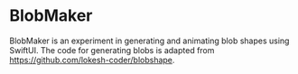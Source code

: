 # BlobMaker

BlobMaker is an experiment in generating and animating blob shapes using SwiftUI.  The code for generating blobs is adapted from <https://github.com/lokesh-coder/blobshape>.

